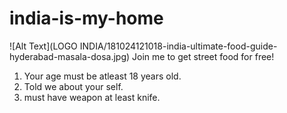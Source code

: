 # india-is-my-home
![Alt Text](LOGO INDIA/181024121018-india-ultimate-food-guide-hyderabad-masala-dosa.jpg)
Join me to get street food for free!
1. Your age must be atleast 18 years old.
2. Told we about your self.
3. must have weapon at least knife.
